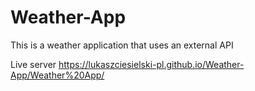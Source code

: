 # Weather-App
This is a weather application that uses an external API

Live server https://lukaszciesielski-pl.github.io/Weather-App/Weather%20App/
